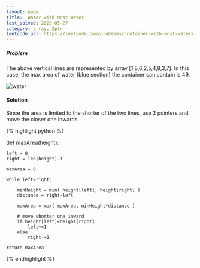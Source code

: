 ```yaml
---
layout: page
title:  Water with Most Water
last_solved: 2020-05-27
category: array, 2ptr
leetcode_url: https://leetcode.com/problems/container-with-most-water/
---
```




##### Problem

The above vertical lines are represented by array [1,8,6,2,5,4,8,3,7]. In this case, the max area of water (blue section) the container can contain is 49.

![water](https://s3-lc-upload.s3.amazonaws.com/uploads/2018/07/17/question_11.jpg)



#### Solution

Since the area is limited to the shorter of the two lines, use 2 pointers and move the closer one inwards.


{% highlight python %}

def maxArea(height):

    left = 0
    right = len(height)-1

    maxArea = 0

    while left<right:

        minHeight = min( height[left], height[right] )
        distance = right-left

        maxArea = max( maxArea, minHeight*distance )

        # move shorter one inward
        if height[left]<height[right]:
            left+=1
        else:
            right-=1
    
    return maxArea

{% endhighlight %}



